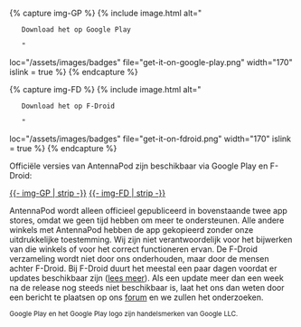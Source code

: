 {% capture img-GP %} {% include image.html alt="

       Download het op Google Play

       "

loc="/assets/images/badges" file="get-it-on-google-play.png" width="170" islink =
true %} {% endcapture %}

{% capture img-FD %} {% include image.html alt="

       Download het op F-Droid

       "

loc="/assets/images/badges" file="get-it-on-fdroid.png" width="170" islink = true
%} {% endcapture %}

Officiële versies van AntennaPod zijn beschikbaar via Google Play en F-Droid:

<a href="https://play.google.com/store/apps/details?id=de.danoeh.antennapod"
target="_blank">{{- img-GP | strip -}}</a> <a
href="https://f-droid.org/packages/de.danoeh.antennapod" target="_blank">{{-
img-FD | strip -}}</a>

AntennaPod wordt alleen officieel gepubliceerd in bovenstaande twee app stores,
omdat we geen tijd hebben om meer te ondersteunen. Alle andere winkels met
AntennaPod hebben de app gekopieerd zonder onze uitdrukkelijke toestemming. Wij
zijn niet verantwoordelijk voor het bijwerken van die winkels of voor het
correct functioneren ervan. De F-Droid verzameling wordt niet door ons
onderhouden, maar door de mensen achter F-Droid. Bij F-Droid duurt het meestal
een paar dagen voordat er updates beschikbaar zijn ([lees
meer](/documentatie/algemeen/f-droid)). Als een update meer dan een week na de
release nog steeds niet beschikbaar is, laat het ons dan weten door een bericht
te plaatsen op ons [forum](https://forum.antennapod.org/) en we zullen het
onderzoeken.

<small>Google Play en het Google Play logo zijn handelsmerken van Google
LLC.</small>
